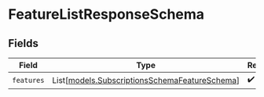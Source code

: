 # FeatureListResponseSchema


## Fields

| Field                                                                                          | Type                                                                                           | Required                                                                                       | Description                                                                                    |
| ---------------------------------------------------------------------------------------------- | ---------------------------------------------------------------------------------------------- | ---------------------------------------------------------------------------------------------- | ---------------------------------------------------------------------------------------------- |
| `features`                                                                                     | List[[models.SubscriptionsSchemaFeatureSchema](../models/subscriptionsschemafeatureschema.md)] | :heavy_check_mark:                                                                             | N/A                                                                                            |